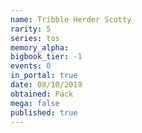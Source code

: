 ```yaml
---
name: Tribble Herder Scotty
rarity: 5
series: tos
memory_alpha:
bigbook_tier: -1
events: 0
in_portal: true
date: 08/10/2019
obtained: Pack
mega: false
published: true
---
```



